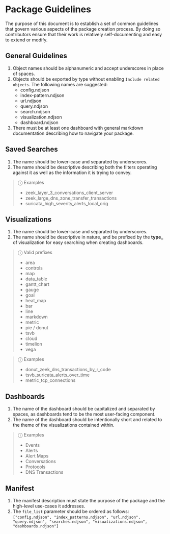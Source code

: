# Package Guidelines
The purpose of this document is to establish a set of common guidelines that govern various aspects of the package creation process. 
By doing so contributors ensure that their work is relatively self-documenting and easy to extend or modify.

## General Guidelines

1. Object names should be alphanumeric and accept underscores in place of spaces.
2. Objects should be exported by type without enabling `Include related objects`. The following names are suggested:
    - config.ndjson
    - index-pattern.ndjson
    - url.ndjson
    - query.ndjson
    - search.ndjson
    - visualization.ndjson
    - dashboard.ndjson
3. There must be at least one dashboard with general markdown documentation describing how to navigate your package.

## Saved Searches

1. The name should be lower-case and separated by underscores. 
2. The name should be descriptive describing both the filters operating against it as well as the information it is trying to convey.
> ⓘ Examples
> - zeek_layer_3_conversations_client_server
> - zeek_large_dns_zone_transfer_transactions
> - suricata_high_severity_alerts_local_orig

## Visualizations

1. The name should be lower-case and separated by underscores.
2. The name should be descriptive in nature, and be prefixed by the **type_** of visualization for easy searching when creating dashboards.
> ⓘ Valid prefixes 
> - area
> - controls
> - map
> - data_table
> - gantt_chart
> - gauge
> - goal
> - heat_map
> - bar
> - line
> - markdown
> - metric
> - pie / donut
> - tsvb
> - cloud
> - timelion
> - vega

> ⓘ Examples
> - donut_zeek_dns_transactions_by_r_code
> - tsvb_suricata_alerts_over_time
> - metric_tcp_connections

## Dashboards

1. The name of the dashboard should be capitalized and separated by spaces, as dashboards tend to be the most user-facing component.
2. The name of the dashboard should be intentionally short and related to the theme of the visualizations contained within.

> ⓘ Examples
> - Events
> - Alerts
> - Alert Maps
> - Conversations
> - Protocols
> - DNS Transactions

## Manifest
1. The manifest description must state the purpose of the package and the high-level use-cases it addresses.
2. The `file_list` parameter should be ordered as follows: `["config.ndjson", "index_patterns.ndjson", "url.ndjson", "query.ndjson", "searches.ndjson", "visualizations.ndjson", "dashboards.ndjson"]`
